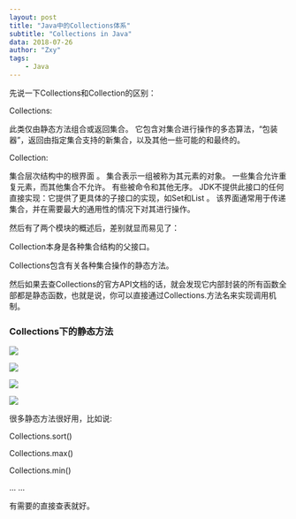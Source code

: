```yaml
---
layout: post
title: "Java中的Collections体系"
subtitle: "Collections in Java"
data: 2018-07-26
author: "Zxy"
tags:
    - Java
---
```


先说一下Collections和Collection的区别：

Collections:

此类仅由静态方法组合或返回集合。 它包含对集合进行操作的多态算法，“包装器”，返回由指定集合支持的新集合，以及其他一些可能的和最终的。

Collection:

集合层次结构中的根界面 。 集合表示一组被称为其元素的对象。 一些集合允许重复元素，而其他集合不允许。 有些被命令和其他无序。 JDK不提供此接口的任何直接实现：它提供了更具体的子接口的实现，如Set和List 。 该界面通常用于传递集合，并在需要最大的通用性的情况下对其进行操作。 

然后有了两个模块的概述后，差别就显而易见了：

Collection本身是各种集合结构的父接口。

Collections包含有关各种集合操作的静态方法。

然后如果去查Collections的官方API文档的话，就会发现它内部封装的所有函数全部都是静态函数，也就是说，你可以直接通过Collections.方法名来实现调用机制。


### Collections下的静态方法

![](/assets/Collection0.png)

![](/assets/Collection1.png)

![](/assets/Collection2.png)

![](/assets/Collection3.png)

很多静态方法很好用，比如说:

Collections.sort()

Collections.max()

Collections.min()

... ...

有需要的直接查表就好。